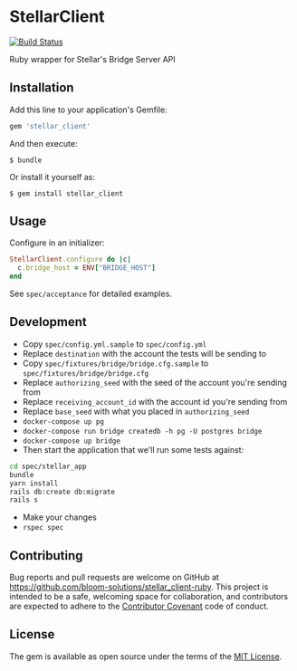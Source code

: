 # StellarClient

[![Build Status](https://travis-ci.org/bloom-solutions/stellar_client-ruby.svg?branch=master)](https://travis-ci.org/bloom-solutions/stellar_client-ruby)

Ruby wrapper for Stellar's Bridge Server API

## Installation

Add this line to your application's Gemfile:

```ruby
gem 'stellar_client'
```

And then execute:

    $ bundle

Or install it yourself as:

    $ gem install stellar_client

## Usage

Configure in an initializer:

```ruby
StellarClient.configure do |c|
  c.bridge_host = ENV["BRIDGE_HOST"]
end
```

See `spec/acceptance` for detailed examples.

## Development

- Copy `spec/config.yml.sample` to `spec/config.yml`
- Replace `destination` with the account the tests will be sending to
- Copy `spec/fixtures/bridge/bridge.cfg.sample` to `spec/fixtures/bridge/bridge.cfg`
- Replace `authorizing_seed` with the seed of the account you're sending from
- Replace `receiving_account_id` with the account id you're sending from
- Replace `base_seed` with what you placed in `authorizing_seed`
- `docker-compose up pg`
- `docker-compose run bridge createdb -h pg -U postgres bridge`
- `docker-compose up bridge`
- Then start the application that we'll run some tests against:
```sh
cd spec/stellar_app
bundle
yarn install
rails db:create db:migrate
rails s
```
- Make your changes
- `rspec spec`

## Contributing

Bug reports and pull requests are welcome on GitHub at https://github.com/bloom-solutions/stellar_client-ruby. This project is intended to be a safe, welcoming space for collaboration, and contributors are expected to adhere to the [Contributor Covenant](http://contributor-covenant.org) code of conduct.

## License

The gem is available as open source under the terms of the [MIT License](http://opensource.org/licenses/MIT).
